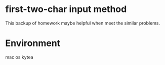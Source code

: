# first-two-char input method

This backup of homework maybe helpful when meet the similar problems.
# Environment
mac os
kytea
